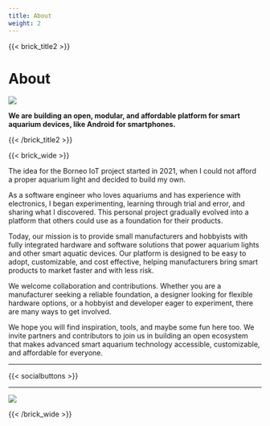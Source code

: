 ```yaml
---
title: About
weight: 2
---
```


{{< brick_title2 >}}

# About


![](/uploads/photos/home/hero.jpg)

**We are building an open, modular, and affordable platform for smart aquarium devices, like Android for smartphones.**

{{< /brick_title2 >}}


{{< brick_wide >}}

The idea for the Borneo IoT project started in 2021, when I could not afford a proper aquarium light and decided to build my own.

As a software engineer who loves aquariums and has experience with electronics, I began experimenting, learning through trial and error, and sharing what I discovered. This personal project gradually evolved into a platform that others could use as a foundation for their products.

Today, our mission is to provide small manufacturers and hobbyists with fully integrated hardware and software solutions that power aquarium lights and other smart aquatic devices. Our platform is designed to be easy to adopt, customizable, and cost effective, helping manufacturers bring smart products to market faster and with less risk.

We welcome collaboration and contributions. Whether you are a manufacturer seeking a reliable foundation, a designer looking for flexible hardware options, or a hobbyist and developer eager to experiment, there are many ways to get involved.

We hope you will find inspiration, tools, and maybe some fun here too. We invite partners and contributors to join us in building an open ecosystem that makes advanced smart aquarium technology accessible, customizable, and affordable for everyone.

---

{{< socialbuttons >}}


___

![](/uploads/photos/home/forbear.png)


[^1]: The open-source repo does not provide mass production-related tools and software.


{{< /brick_wide >}}